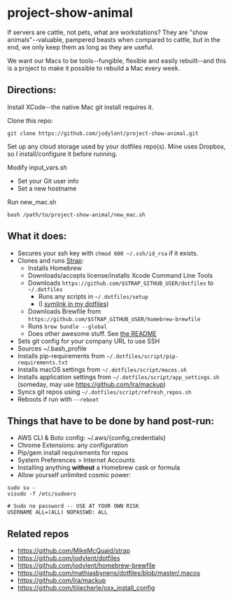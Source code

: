 # project-show-animal
If servers are cattle, not pets, what are workstations? They are "show animals"--valuable, pampered beasts when compared to cattle, but in the end, we only keep them as long as they are useful.

We want our Macs to be tools--fungible, flexible and easily rebuilt--and this is a project to make it possible to rebuild a Mac every week.

## Directions:

Install XCode--the native Mac git install requires it.

Clone this repo:

	git clone https://github.com/jodylent/project-show-animal.git

Set up any cloud storage used by your dotfiles repo(s). Mine uses Dropbox, so I install/configure it before running.

Modify input_vars.sh

* Set your Git user info
* Set a new hostname

Run new_mac.sh

	bash /path/to/project-show-animal/new_mac.sh

## What it does:
* Secures your ssh key with `chmod 600 ~/.ssh/id_rsa` if it exists.
* Clones and runs [Strap](https://github.com/MikeMcQuaid/strap):
    * Installs Homebrew
    * Downloads/accepts license/installs Xcode Command Line Tools
    * Downloads `https://github.com/$STRAP_GITHUB_USER/dotfiles` to `~/.dotfiles`
	    * Runs any scripts in `~/.dotfiles/setup`
	    * (I [symlink in my dotfiles](https://github.com/jodylent/dotfiles/blob/master/script/setup/install.sh))
    * Downloads Brewfile from `https://github.com/$STRAP_GITHUB_USER/homebrew-brewfile`
    * Runs `brew bundle --global`
    * Does other awesome stuff. See [the README](https://github.com/MikeMcQuaid/strap/blob/master/README.md)
* Sets git config for your company URL to use SSH
* Sources ~/.bash_profile
* Installs pip-requirements from `~/.dotfiles/script/pip-requirements.txt`
* Installs macOS settings from `~/.dotfiles/script/macos.sh`
* Installs application settings from `~/.dotfiles/script/app_settings.sh` (someday, may use https://github.com/lra/mackup)
* Syncs git repos using `~/.dotfiles/script/refresh_repos.sh`
* Reboots if run with `--reboot`

## Things that have to be done by hand post-run:
* AWS CLI & Boto config: ~/.aws/{config,credentials}
* Chrome Extensions: any configuration
* Pip/gem install requirements for repos
* System Preferences > Internet Accounts
* Installing anything **without** a Homebrew cask or formula
* Allow yourself unlimited cosmic power:

```
sudo su -
visudo -f /etc/sudoers

# Sudo no password -- USE AT YOUR OWN RISK
USERNAME ALL=(ALL) NOPASSWD: ALL
```

## Related repos
* https://github.com/MikeMcQuaid/strap
* https://github.com/jodylent/dotfiles
* https://github.com/jodylent/homebrew-brewfile
* https://github.com/mathiasbynens/dotfiles/blob/master/.macos
* https://github.com/lra/mackup
* https://github.com/tiiiecherle/osx_install_config
